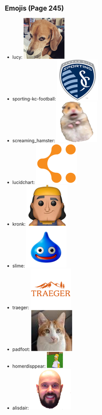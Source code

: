 
## Emojis (Page 245)

* lucy: ![lucy](output/lucy.jpg)
* sporting-kc-football: ![sporting-kc-football](output/sporting-kc-football.png)
* screaming_hamster: ![screaming_hamster](output/screaming_hamster.png)
* lucidchart: ![lucidchart](output/lucidchart.png)
* kronk: ![kronk](output/kronk.png)
* slime: ![slime](output/slime.png)
* traeger: ![traeger](output/traeger.png)
* padfoot: ![padfoot](output/padfoot.png)
* homerdisppear: ![homerdisppear](output/homerdisppear.gif)
* alisdair: ![alisdair](output/alisdair.png)
